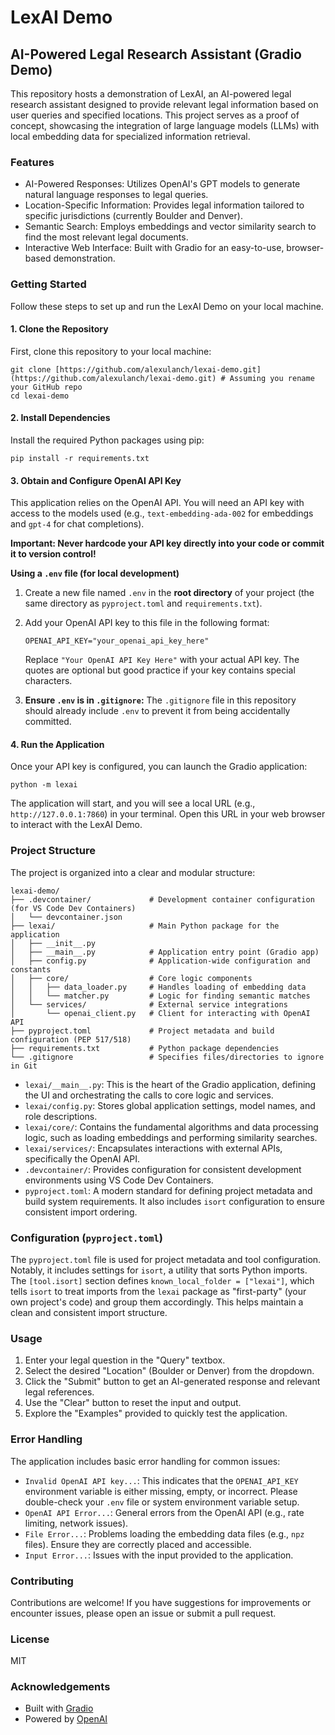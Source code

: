 # LexAI Demo

## AI-Powered Legal Research Assistant (Gradio Demo)

This repository hosts a demonstration of LexAI, an AI-powered legal research assistant designed to provide relevant legal information based on user queries and specified locations. This project serves as a proof of concept, showcasing the integration of large language models (LLMs) with local embedding data for specialized information retrieval.

### Features

* AI-Powered Responses: Utilizes OpenAI's GPT models to generate natural language responses to legal queries.
* Location-Specific Information: Provides legal information tailored to specific jurisdictions (currently Boulder and Denver).
* Semantic Search: Employs embeddings and vector similarity search to find the most relevant legal documents.
* Interactive Web Interface: Built with Gradio for an easy-to-use, browser-based demonstration.

### Getting Started

Follow these steps to set up and run the LexAI Demo on your local machine.

#### 1. Clone the Repository

First, clone this repository to your local machine:

```shell
git clone [https://github.com/alexulanch/lexai-demo.git](https://github.com/alexulanch/lexai-demo.git) # Assuming you rename your GitHub repo
cd lexai-demo
```

#### 2. Install Dependencies

Install the required Python packages using pip:

```shell
pip install -r requirements.txt
```

#### 3. Obtain and Configure OpenAI API Key

This application relies on the OpenAI API. You will need an API key with access to the models used (e.g., `text-embedding-ada-002` for embeddings and `gpt-4` for chat completions).

**Important: Never hardcode your API key directly into your code or commit it to version control!**

**Using a `.env` file (for local development)**

1.  Create a new file named `.env` in the **root directory** of your project (the same directory as `pyproject.toml` and `requirements.txt`).
2.  Add your OpenAI API key to this file in the following format:

    ```
    OPENAI_API_KEY="your_openai_api_key_here"
    ```
    Replace `"Your OpenAI API Key Here"` with your actual API key. The quotes are optional but good practice if your key contains special characters.
3.  **Ensure `.env` is in `.gitignore`:** The `.gitignore` file in this repository should already include `.env` to prevent it from being accidentally committed.

#### 4. Run the Application

Once your API key is configured, you can launch the Gradio application:

```shell
python -m lexai
```

The application will start, and you will see a local URL (e.g., `http://127.0.0.1:7860`) in your terminal. Open this URL in your web browser to interact with the LexAI Demo.

### Project Structure

The project is organized into a clear and modular structure:

```
lexai-demo/
├── .devcontainer/             # Development container configuration (for VS Code Dev Containers)
│   └── devcontainer.json
├── lexai/                     # Main Python package for the application
│   ├── __init__.py
│   ├── __main__.py            # Application entry point (Gradio app)
│   ├── config.py              # Application-wide configuration and constants
│   ├── core/                  # Core logic components
│   │   ├── data_loader.py     # Handles loading of embedding data
│   │   └── matcher.py         # Logic for finding semantic matches
│   └── services/              # External service integrations
│       └── openai_client.py   # Client for interacting with OpenAI API
├── pyproject.toml             # Project metadata and build configuration (PEP 517/518)
├── requirements.txt           # Python package dependencies
└── .gitignore                 # Specifies files/directories to ignore in Git
```

* `lexai/__main__.py`: This is the heart of the Gradio application, defining the UI and orchestrating the calls to core logic and services.
* `lexai/config.py`: Stores global application settings, model names, and role descriptions.
* `lexai/core/`: Contains the fundamental algorithms and data processing logic, such as loading embeddings and performing similarity searches.
* `lexai/services/`: Encapsulates interactions with external APIs, specifically the OpenAI API.
* `.devcontainer/`: Provides configuration for consistent development environments using VS Code Dev Containers.
* `pyproject.toml`: A modern standard for defining project metadata and build system requirements. It also includes `isort` configuration to ensure consistent import ordering.

### Configuration (`pyproject.toml`)

The `pyproject.toml` file is used for project metadata and tool configuration. Notably, it includes settings for `isort`, a utility that sorts Python imports. The `[tool.isort]` section defines `known_local_folder = ["lexai"]`, which tells `isort` to treat imports from the `lexai` package as "first-party" (your own project's code) and group them accordingly. This helps maintain a clean and consistent import structure.

### Usage

1.  Enter your legal question in the "Query" textbox.
2.  Select the desired "Location" (Boulder or Denver) from the dropdown.
3.  Click the "Submit" button to get an AI-generated response and relevant legal references.
4.  Use the "Clear" button to reset the input and output.
5.  Explore the "Examples" provided to quickly test the application.

### Error Handling

The application includes basic error handling for common issues:

* `Invalid OpenAI API key...`: This indicates that the `OPENAI_API_KEY` environment variable is either missing, empty, or incorrect. Please double-check your `.env` file or system environment variable setup.
* `OpenAI API Error...`: General errors from the OpenAI API (e.g., rate limiting, network issues).
* `File Error...`: Problems loading the embedding data files (e.g., `npz` files). Ensure they are correctly placed and accessible.
* `Input Error...`: Issues with the input provided to the application.

### Contributing

Contributions are welcome! If you have suggestions for improvements or encounter issues, please open an issue or submit a pull request.

### License

MIT

### Acknowledgements

* Built with [Gradio](https://www.gradio.app/)
* Powered by [OpenAI](https://openai.com/)
